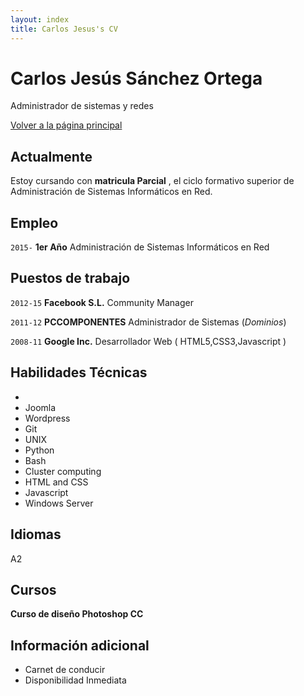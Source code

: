 ```yaml
---
layout: index
title: Carlos Jesus's CV
---
```


# Carlos Jesús Sánchez Ortega
Administrador de sistemas y redes

<div id="webaddress">
<a href="https://carlosjsanch3z.github.io">Volver a la página principal</a>
</div>


## Actualmente

Estoy cursando con __matricula Parcial__ , el ciclo formativo superior de Administración de Sistemas Informáticos en Red.
## Empleo

`2015-` 
__1er Año__ Administración de Sistemas Informáticos en Red

## Puestos de trabajo

`2012-15`
__Facebook S.L.__ Community Manager

`2011-12`
__PCCOMPONENTES__ Administrador de Sistemas (_Dominios_)

`2008-11`
__Google Inc.__ Desarrollador Web ( HTML5,CSS3,Javascript )

## Habilidades Técnicas

* 
* Joomla
* Wordpress
* Git
* UNIX
* Python
* Bash
* Cluster computing
* HTML and CSS
* Javascript
* Windows Server


## Idiomas

A2

## Cursos

__Curso de diseño Photoshop CC__


## Información adicional

*  Carnet de conducir
*  Disponibilidad Inmediata


